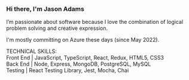 ### Hi there, I'm Jason Adams

I’m passionate about software because I love the combination of logical problem solving and creative expression.

I'm mostly committing on Azure these days (since May 2022).
  
<div>TECHNICAL SKILLS:</div>
<div>Front End | JavaScript, TypeScript, React, Redux, HTML5, CSS3</div>
<div>Back End | Node, Express, MongoDB, PostgreSQL, MySQL</div>
<div>Testing | React Testing Library, Jest, Mocha, Chai</div>
<!--
**jasonadams1326/jasonadams1326** is a ✨ _special_ ✨ repository because its `README.md` (this file) appears on your GitHub profile.

Here are some ideas to get you started:

- 🔭 I’m currently working on ...
- 🌱 I’m currently learning ...
- 👯 I’m looking to collaborate on ...
- 🤔 I’m looking for help with ...
- 💬 Ask me about ...
- 📫 How to reach me: ...
- 😄 Pronouns: ...
- ⚡ Fun fact: ...
-->
